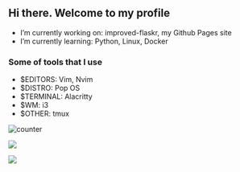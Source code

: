 ## Hi there. Welcome to my profile

- I’m currently working on: improved-flaskr, my Github Pages site
- I’m currently learning: Python, Linux, Docker
### Some of tools that I use
- $EDITORS: Vim, Nvim
- $DISTRO: Pop OS
- $TERMINAL: Alacritty
- $WM: i3
- $OTHER: tmux

![counter](https://rushter.com/counter.svg)

<img src="https://github-readme-stats.vercel.app/api?username=nazarikk&show_icons=true&theme=gruvbox&title_color=229900&icon_color=00FF00"></img>

<img src="https://github-readme-stats.vercel.app/api/top-langs?username=nazarikk&show_icons=true&theme=gruvbox&title_color=229900&icon_color=00FF00&layout=compact"></img>
